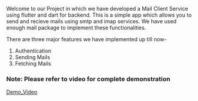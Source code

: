 Welcome to our Project in which we have developed a Mail Client Service using flutter and dart for backend.
This is a simple app which allows you to send and recieve mails using smtp and imap services.
We have used enough mail package to implement these functionalities.

There are three major features we have implemented up till now-

1. Authentication
2. Sending Mails
3. Fetching Mails

### Note: Please refer to video for complete demonstration

[Demo_Video](https://youtu.be/vo4wqaGKJCE)
